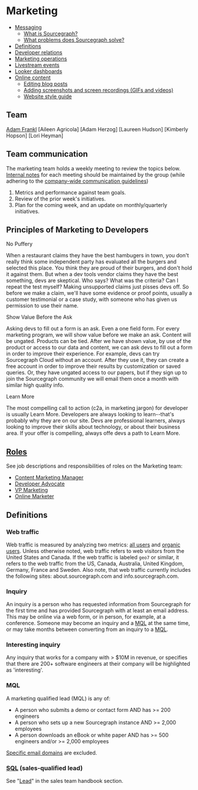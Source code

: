 # Marketing

- [Messaging](messaging.md)
  - [What is Sourcegraph?](messaging.md#sourcegraph-value-proposition)
  - [What problems does Sourcegraph solve?](messaging.md#what-problems-does-sourcegraph-solve)
- [Definitions](https://docs.google.com/document/d/1h6xQeGHpMrsUUJ63Q6KupUNzq1iOpZfZSMC6ta3pLiY/edit#heading=h.pt4ztk7qhub0)
- [Developer relations](developer-relations/index.md)
- [Marketing operations](marketing_operations.md)
- [Livestream events](livestream.md)
- [Looker dashboards](https://sourcegraph.looker.com/browse/boards/2)
- [Online content](content.md)
  - [Editing blog posts](editing_blog_posts.md)
  - [Adding screenshots and screen recordings (GIFs and videos)](adding_screenshots_screen_recording.md)
  - [Website style guide](website_style_guide.md)

##  Team

[Adam Frankl](../../company/team/index.md#adam-frankl)
[Aileen Agricola]
[Adam Herzog]
[Laureen Hudson]
[Kimberly Hopson]
[Lori Heyman]

## Team communication

The marketing team holds a weekly meeting to review the topics below. [Internal notes](https://docs.google.com/document/d/1vX3vF6t8HP-7-K9giM85UKEoAhmhy-ifAvbbFDvmKwo/edit#) for each meeting should be maintained by the group (while adhering to the [company-wide communication guidelines](../communication/index.md))

1. Metrics and performance against team goals.
1. Review of the prior week's initiatives.
1. Plan for the coming week, and an update on monthly/quarterly initiatives.

## Principles of Marketing to Developers

No Puffery

When a restaurant claims they have the best hambugers in town, you don't really think some independent party has evaluated all the burgers and selected this place. You think they are proud of their burgers, and don't hold it against them. But when a dev tools vendor claims they have the best something, devs are skeptical. Who says? What was the criteria? Can I repeat the test myself? Making unsupported claims just pisses devs off. So before we make a claim, we'll have some evidence or proof points, usually a customer testimonial or a case study, with someone who has given us permission to use their name.

Show Value Before the Ask

Asking devs to fill out a form is an ask. Even a one field form. For every marketing program, we will show value before we make an ask. Content will be ungated. Products can be tied. After we have shown value, by use of the product or access to our data and content, we can ask devs to fill out a form in order to improve their experience. For example, devs can try Sourcegraph Cloud without an account. After they use it, they can create a free account in order to improve their results by customization or saved queries. Or, they have ungated access to our papers, but if they sign up to join the Sourcegraph community we will email them once a month with similar high quality info.

Learn More

The most compelling call to action (c2a, in marketing jargon) for developer is usually Learn More. Developers are always looking to learn--that's probably why they are on our site. Devs are professional learners, always looking to improve their skills about technology, or about their business area. If your offer is compelling, always offe devs a path to Learn More.


## [Roles](roles.md)

See job descriptions and responsibilities of roles on the Marketing team:

- [Content Marketing Manager](roles.md#content-marketing-manager)
- [Developer Advocate](roles.md#developer-advocate)
- [VP Marketing](roles.md#vp-marketing)
- [Online Marketer](roles.md#online-marketer)

## Definitions

### Web traffic

Web traffic is measured by analyzing two metrics: [all users](https://www.lovesdata.com/blog/google-analytics-glossary#user) and [organic users](https://theupperranks.com/blog/organic-search/). Unless otherwise noted, web traffic refers to web visitors from the United States and Canada. If the web traffic is labeled `geo7` or similar, it refers to the web traffic from the US, Canada, Australia, United Kingdom, Germany, France and Sweden. Also note, that web traffic currently includes the following sites: about.sourcegraph.com and info.sourcegraph.com.

### Inquiry

An inquiry is a person who has requested information from Sourcegraph for the first time and has provided Sourcegraph with at least an email address. This may be online via a web form, or in person, for example, at a conference. Someone may become an inquiry and a [MQL](#mql) at the same time, or may take months between converting from an inquiry to a [MQL](#mql).

### Interesting inquiry
Any inquiry that works for a company with > $10M in revenue, or specifies that there are 200+ software engineers at their company will be highlighted as 'interesting'.

### MQL

A marketing qualified lead (MQL) is any of:

- A person who submits a demo or contact form AND has >= 200 engineers
- A person who sets up a new Sourcegraph instance AND >= 2,000 employees
- A person downloads an eBook or white paper AND has >= 500 engineers and/or >= 2,000 employees

[Specific email domains](https://app.hubspot.com/property-settings/2762526/properties?action=edit&property=inbound_scoring_qualification&search=inbou&type=0-1) are excluded.

### [SQL](../sales/index.md#lead) (sales-qualified lead)

See "[Lead](../sales/index.md#lead)" in the sales team handbook section.
